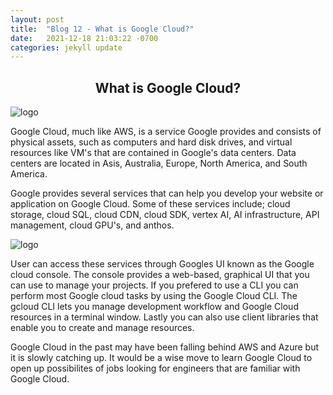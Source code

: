 ```yaml
---
layout: post
title:  "Blog 12 - What is Google Cloud?"
date:   2021-12-18 21:03:22 -0700
categories: jekyll update
---
```


## <center>What is Google Cloud?</center>
![logo](https://i.pcmag.com/imagery/reviews/02yVL9f8Jw1atwoG6sgFZDH-7.fit_scale.size_760x427.v1569482492.jpg)

Google Cloud, much like AWS, is a service Google provides and consists of physical assets, such as computers and hard disk drives, and virtual resources like VM's that are contained in Google's data centers. Data centers are located in Asis, Australia, Europe, North America, and South America. 

Google provides several services that can help you develop your website or application on Google Cloud. Some of these services include; cloud storage, cloud SQL, cloud CDN, cloud SDK, vertex AI, AI infrastructure, API management, cloud GPU's, and anthos. 

![logo](https://cloud.google.com/docs/images/overview/console.png)

User can access these services through Googles UI known as the Google cloud console. The console provides a web-based, graphical UI that you can use to manage your projects. If you prefered to use a CLI you can perform most Google cloud tasks by using the Google Cloud CLI. The gcloud CLI lets you manage development workflow and Google Cloud resources in a terminal window. Lastly you can also use client libraries that enable you to create and manage resources. 

Google Cloud in the past may have been falling behind AWS and Azure but it is slowly catching up. It would be a wise move to learn Google Cloud to open up possibilites of jobs looking for engineers that are familiar with Google Cloud. 